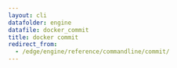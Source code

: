 ```yaml
---
layout: cli
datafolder: engine
datafile: docker_commit
title: docker commit
redirect_from:
  - /edge/engine/reference/commandline/commit/
---
```

